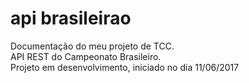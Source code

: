 # api brasileirao
Documentação do meu projeto de TCC. <br>
API REST do Campeonato Brasileiro. <br>
Projeto em desenvolvimento, iniciado no dia 11/06/2017
